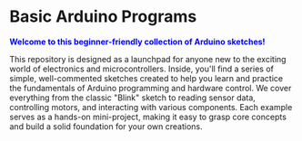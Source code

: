 # Basic Arduino Programs

**<span style="color:blue">Welcome to this beginner-friendly collection of Arduino sketches!</span>**

This repository is designed as a launchpad for anyone new to the exciting world of electronics and microcontrollers. 
Inside, you'll find a series of simple, well-commented sketches created to help you learn and practice the fundamentals of Arduino programming and 
hardware control. We cover everything from the classic "Blink" sketch to reading sensor data, controlling motors, and interacting with various
components. Each example serves as a hands-on mini-project, making it easy to grasp core concepts and build a solid foundation for your own creations.